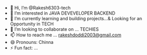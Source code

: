 - 👋 Hi, I’m @Rakesh6303-tech
- 👀 I’m interested in JAVA DEVEVELOPER BACKEND
- 🌱 I’m currently learning and building projects...& Looking for an Opportunity in TECH
- 💞️ I’m looking to collaborate on ... TECHIES
- 📫 How to reach me ... rakeshdoddi2003@gmail.com
- 😄 Pronouns: Chinna
- ⚡ Fun fact: ... 

<!---
Rakesh6303-tech/Rakesh6303-tech is a ✨ special ✨ repository because its `README.md` (this file) appears on your GitHub profile.
You can click the Preview link to take a look at your changes.
--->
